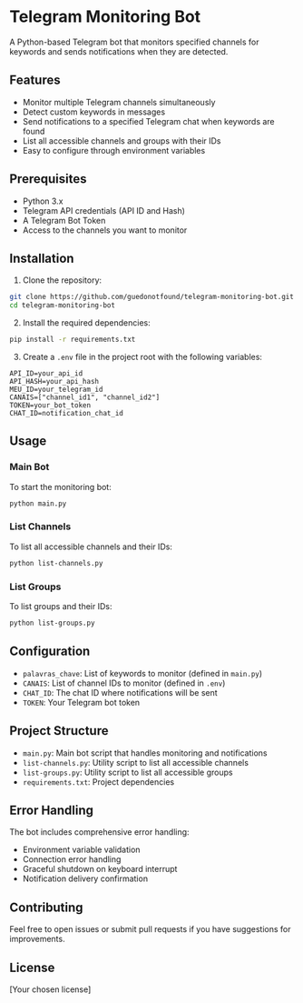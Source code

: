 # Telegram Monitoring Bot

A Python-based Telegram bot that monitors specified channels for keywords and sends notifications when they are detected.

## Features

- Monitor multiple Telegram channels simultaneously
- Detect custom keywords in messages
- Send notifications to a specified Telegram chat when keywords are found
- List all accessible channels and groups with their IDs
- Easy to configure through environment variables

## Prerequisites

- Python 3.x
- Telegram API credentials (API ID and Hash)
- A Telegram Bot Token
- Access to the channels you want to monitor

## Installation

1. Clone the repository:

```bash
git clone https://github.com/guedonotfound/telegram-monitoring-bot.git
cd telegram-monitoring-bot
```

2. Install the required dependencies:

```bash
pip install -r requirements.txt
```

3. Create a `.env` file in the project root with the following variables:

```env
API_ID=your_api_id
API_HASH=your_api_hash
MEU_ID=your_telegram_id
CANAIS=["channel_id1", "channel_id2"]
TOKEN=your_bot_token
CHAT_ID=notification_chat_id
```

## Usage

### Main Bot

To start the monitoring bot:

```bash
python main.py
```

### List Channels

To list all accessible channels and their IDs:

```bash
python list-channels.py
```

### List Groups

To list groups and their IDs:

```bash
python list-groups.py
```

## Configuration

- `palavras_chave`: List of keywords to monitor (defined in `main.py`)
- `CANAIS`: List of channel IDs to monitor (defined in `.env`)
- `CHAT_ID`: The chat ID where notifications will be sent
- `TOKEN`: Your Telegram bot token

## Project Structure

- `main.py`: Main bot script that handles monitoring and notifications
- `list-channels.py`: Utility script to list all accessible channels
- `list-groups.py`: Utility script to list all accessible groups
- `requirements.txt`: Project dependencies

## Error Handling

The bot includes comprehensive error handling:

- Environment variable validation
- Connection error handling
- Graceful shutdown on keyboard interrupt
- Notification delivery confirmation

## Contributing

Feel free to open issues or submit pull requests if you have suggestions for improvements.

## License

[Your chosen license]

